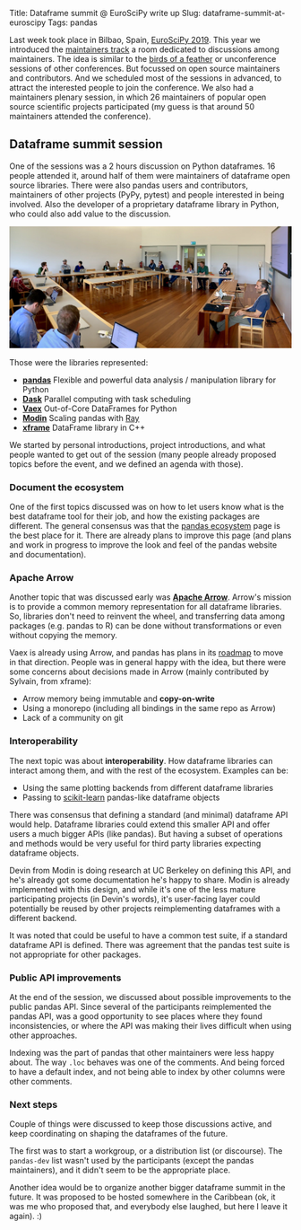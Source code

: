 Title: Dataframe summit @ EuroSciPy write up
Slug: dataframe-summit-at-euroscipy
Tags: pandas

Last week took place in Bilbao, Spain, [EuroSciPy 2019](https://www.euroscipy.org/2019/).
This year we introduced the [maintainers track](https://www.euroscipy.org/2019/maintainers.html)
a room dedicated to discussions among maintainers. The idea is similar to the 
[birds of a feather](https://en.wikipedia.org/wiki/Birds_of_a_feather_(computing)) or unconference
sessions of other conferences. But focussed on open source maintainers and contributors. And
we scheduled most of the sessions in advanced, to attract the interested people to join the
conference. We also had a maintainers plenary session, in which 26 maintainers of popular
open source scientific projects participated (my guess is that around 50 maintainers attended
the conference).

## Dataframe summit session

One of the sessions was a 2 hours discussion on Python dataframes. 16 people attended it, around
half of them were maintainers of dataframe open source libraries. There were also pandas users
and contributors, maintainers of other projects (PyPy, pytest) and people interested in being involved.
Also the developer of a proprietary dataframe library in Python, who could also add value to the discussion.

![](/static/img/blog/dataframe_summit.jpeg)

Those were the libraries represented:

- **[pandas](https://github.com/pandas-dev/pandas)** Flexible and powerful data analysis / manipulation library for Python
- **[Dask](https://github.com/dask/dask)** Parallel computing with task scheduling
- **[Vaex](https://github.com/vaexio/vaex)** Out-of-Core DataFrames for Python
- **[Modin](https://github.com/modin-project/modin)** Scaling pandas with [Ray](https://github.com/ray-project/ray/)
- **[xframe](https://github.com/QuantStack/xframe)** DataFrame library in C++

We started by personal introductions, project introductions, and what people wanted to get out
of the session (many people already proposed topics before the event, and we defined an agenda with those).

### Document the ecosystem

One of the first topics discussed was on how to let users know what is the best dataframe
tool for their job, and how the existing packages are different. The general consensus was
that the [pandas ecosystem](https://pandas.pydata.org/pandas-docs/stable/ecosystem.html) page
is the best place for it. There are already plans to improve this page (and plans and work in progress to improve
the look and feel of the pandas website and documentation).

### Apache Arrow

Another topic that was discussed early was **[Apache Arrow](https://arrow.apache.org/)**. Arrow's mission is to
provide a common memory representation for all dataframe libraries. So, libraries don't need to reinvent the
wheel, and transferring data among packages (e.g. pandas to R) can be done without transformations or even without
copying the memory.

Vaex is already using Arrow, and pandas has plans in its [roadmap](https://pandas.pydata.org/pandas-docs/stable/development/roadmap.html)
to move in that direction. People was in general happy with the idea, but there were some concerns
about decisions made in Arrow (mainly contributed by Sylvain, from xframe):

- Arrow memory being immutable and **copy-on-write**
- Using a monorepo (including all bindings in the same repo as Arrow)
- Lack of a community on git

### Interoperability

The next topic was about **interoperability**. How dataframe libraries can interact among them, and
with the rest of the ecosystem. Examples can be:

- Using the same plotting backends from different dataframe libraries
- Passing to [scikit-learn](https://scikit-learn.org/stable/index.html) pandas-like dataframe objects

There was consensus that defining a standard (and minimal) dataframe API would help. Dataframe libraries
could extend this smaller API and offer users a much bigger APIs (like pandas). But having a subset of
operations and methods would be very useful for third party libraries expecting dataframe objects.

Devin from Modin is doing research at UC Berkeley on defining this API, and he's already got some
documentation he's happy to share. Modin is already implemented with this design, and while it's
one of the less mature participating projects (in Devin's words), it's user-facing layer could
potentially be reused by other projects reimplementing dataframes with a different backend.

It was noted that could be useful to have a common test suite, if a standard dataframe API is defined.
There was agreement that the pandas test suite is not appropriate for other packages.

### Public API improvements

At the end of the session, we discussed about possible improvements to the public pandas API.
Since several of the participants reimplemented the pandas API, was a good opportunity to see
places where they found inconsistencies, or where the API was making their lives difficult
when using other approaches.

Indexing was the part of pandas that other maintainers were less happy about. The way `.loc`
behaves was one of the comments. And being forced to have a default index, and not being able
to index by other columns were other comments.

### Next steps

Couple of things were discussed to keep those discussions active, and keep coordinating on
shaping the dataframes of the future.

The first was to start a workgroup, or a distribution list (or discourse). The `pandas-dev`
list wasn't used by the participants (except the pandas maintainers), and it didn't seem
to be the appropriate place.

Another idea would be to organize another bigger dataframe summit in the future. It was
proposed to be hosted somewhere in the Caribbean (ok, it was me who proposed that, and
everybody else laughed, but here I leave it again). :)
